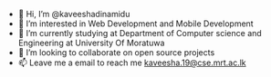 - 👋 Hi, I’m @kaveeshadinamidu
- 👀 I’m interested in Web Development and Mobile Development
- 🌱 I’m currently studying at Department of Computer science and Engineering at University Of Moratuwa
- 💞️ I’m looking to collaborate on open source projects
- 📫 Leave me a email to reach me kaveesha.19@cse.mrt.ac.lk

<!---
kaveeshadinamidu/kaveeshadinamidu is a ✨ special ✨ repository because its `README.md` (this file) appears on your GitHub profile.
You can click the Preview link to take a look at your changes.
--->

